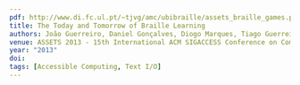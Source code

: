 ```yaml
---
pdf: http://www.di.fc.ul.pt/~tjvg/amc/ubibraille/assets_braille_games.pdf
title: The Today and Tomorrow of Braille Learning
authors: João Guerreiro, Daniel Gonçalves, Diogo Marques, Tiago Guerreiro, Hugo Nicolau, Kyle Montague
venue: ASSETS 2013 - 15th International ACM SIGACCESS Conference on Computers and Accessibility. Bellevue, USA, October, 2013
year: "2013"
doi: 
tags: [Accessible Computing, Text I/O]
---
```

